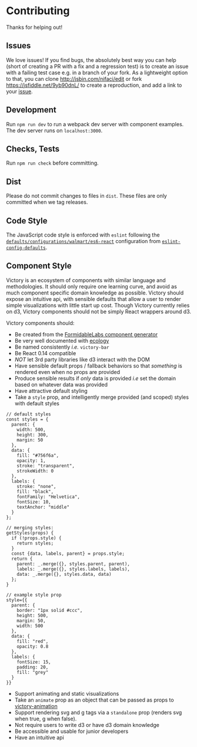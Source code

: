 Contributing
============

Thanks for helping out!

## Issues

We love issues! If you find bugs, the absolutely best way you can help (short of creating a PR with a fix and a regression test) is to create an issue with a failing test case e.g. in a branch of your fork. As a lightweight option to that, you can clone http://jsbin.com/nifaci/edit or fork https://jsfiddle.net/9yb90dnL/ to create a reproduction, and add a link to your [issue](https://github.com/FormidableLabs/victory/issues/new).

## Development

Run `npm run dev` to run a webpack dev server with component examples. The dev server runs on `localhost:3000`.

## Checks, Tests

Run `npm run check` before committing.

## Dist

Please do not commit changes to files in `dist`.
These files are only committed when we tag releases.

## Code Style

The JavaScript code style is enforced with `eslint` following the [`defaults/configurations/walmart/es6-react`](https://github.com/walmartlabs/eslint-config-defaults#full-configurations) configuration from [`eslint-config-defaults`](https://github.com/walmartlabs/eslint-config-defaults).

## Component Style

Victory is an ecosystem of components with similar language and methodologies. It should only require one learning curve, and avoid as much component specific domain knowledge as possible. Victory should expose an intuitive api, with sensible defaults that allow a user to render simple visualizations with little start up cost. Though Victory currently relies on d3, Victory components should not be simply React wrappers around d3.

Victory components should:

- Be created from the [FormidableLabs component generator](https://github.com/FormidableLabs/generator-formidable-react-component)
- Be very well documented with [ecology](https://github.com/FormidableLabs/ecology)
- Be named consistently _i.e._ `victory-bar`
- Be React 0.14 compatible
- *NOT* let 3rd party libraries like d3 interact with the DOM
- Have sensible default props / fallback behaviors so that _something_ is rendered even when no props are provided
- Produce sensible results if _only_ data is provided _i.e_ set the domain based on whatever data was provided
- Have attractive default styling
- Take a `style` prop, and intelligently merge provided (and scoped) styles with default styles

```
// default styles
const styles = {
  parent: {
    width: 500,
    height: 300,
    margin: 50
  },
  data: {
    fill: "#756f6a",
    opacity: 1,
    stroke: "transparent",
    strokeWidth: 0
  },
  labels: {
    stroke: "none",
    fill: "black",
    fontFamily: "Helvetica",
    fontSize: 10,
    textAnchor: "middle"
  }
};

// merging styles:
getStyles(props) {
  if (!props.style) {
    return styles;
  }
  const {data, labels, parent} = props.style;
  return {
    parent: _.merge({}, styles.parent, parent),
    labels: _.merge({}, styles.labels, labels),
    data: _.merge({}, styles.data, data)
  };
}

// example style prop
style={{
  parent: {
    border: "1px solid #ccc",
    height: 500,
    margin: 50,
    width: 500
  },
  data: {
    fill: "red",
    opacity: 0.8
  },
  labels: {
    fontSize: 15,
    padding: 20,
    fill: "grey"
  }
}}
```

- Support animating and static visualizations
- Take an `animate` prop as an object that can be passed as props to [victory-animation](https://github.com/FormidableLabs/victory-animation)
- Support rendering svg and g tags via a `standalone` prop (renders svg when true, g when false).
- Not require users to write d3 or have d3 domain knowledge
- Be accessible and usable for junior developers
- Have an intuitive api
